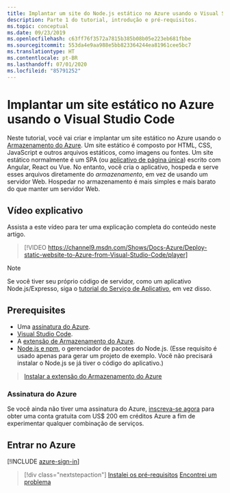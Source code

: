 ```yaml
---
title: Implantar um site do Node.js estático no Azure usando o Visual Studio Code
description: Parte 1 do tutorial, introdução e pré-requisitos.
ms.topic: conceptual
ms.date: 09/23/2019
ms.openlocfilehash: c63ff76f3572a7815b385b08b05e223eb681fbbe
ms.sourcegitcommit: 553da4e9aa988e5bb823364244ea81961cee5bc7
ms.translationtype: HT
ms.contentlocale: pt-BR
ms.lasthandoff: 07/01/2020
ms.locfileid: "85791252"
---
```

# <a name="deploy-a-static-website-to-azure-from-visual-studio-code"></a>Implantar um site estático no Azure usando o Visual Studio Code

Neste tutorial, você vai criar e implantar um site estático no Azure usando o [Armazenamento do Azure](https://docs.microsoft.com/azure/storage). Um site estático é composto por HTML, CSS, JavaScript e outros arquivos estáticos, como imagens ou fontes. Um site estático normalmente é um SPA (ou [aplicativo de página única](https://en.wikipedia.org/wiki/Single-page_application)) escrito com Angular, React ou Vue. No entanto, você cria o aplicativo, hospeda e serve esses arquivos diretamente do _armazenamento_, em vez de usando um servidor Web. Hospedar no armazenamento é mais simples e mais barato do que manter um servidor Web.

## <a name="walkthrough-video"></a>Vídeo explicativo

Assista a este vídeo para ter uma explicação completa do conteúdo neste artigo.

> [!VIDEO https://channel9.msdn.com/Shows/Docs-Azure/Deploy-static-website-to-Azure-from-Visual-Studio-Code/player]

> [!NOTE]
> Se você tiver seu próprio código de servidor, como um aplicativo Node.js/Expresso, siga o [tutorial do Serviço de Aplicativo](tutorial-vscode-azure-app-service-node-01.md), em vez disso.

## <a name="prerequisites"></a>Prerequisites

- Uma [assinatura do Azure](#azure-subscription).
- [Visual Studio Code](https://code.visualstudio.com/).
- A [extensão de Armazenamento do Azure](https://marketplace.visualstudio.com/items?itemName=ms-azuretools.vscode-azurestorage).
- [Node.js e npm](https://nodejs.org/en/download), o gerenciador de pacotes do Node.js. (Esse requisito é usado apenas para gerar um projeto de exemplo. Você não precisará instalar o Node.js se já tiver o código do aplicativo.)

> <a class="tutorial-install-extension-btn" href="https://marketplace.visualstudio.com/items?itemName=ms-azuretools.vscode-azurestorage">Instalar a extensão do Armazenamento do Azure</a>

### <a name="azure-subscription"></a>Assinatura do Azure

Se você ainda não tiver uma assinatura do Azure, [inscreva-se agora](https://azure.microsoft.com/free/?utm_source=campaign&utm_campaign=vscode-tutorial-static-website&mktingSource=vscode-tutorial-static-website) para obter uma conta gratuita com US$ 200 em créditos Azure a fim de experimentar qualquer combinação de serviços.

## <a name="sign-in-to-azure"></a>Entrar no Azure

[!INCLUDE [azure-sign-in](includes/azure-sign-in.md)]

> [!div class="nextstepaction"]
> [Instalei os pré-requisitos](tutorial-vscode-static-website-node-02.md) [Encontrei um problema](https://www.research.net/r/PWZWZ52?tutorial=node-deployment-staticwebsite&step=getting-started)
